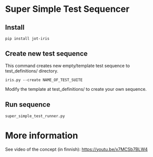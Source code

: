 # Super Simple Test Sequencer

## Install

```
pip install jot-iris
```

## Create new test sequence

This command creates new empty/template test sequence to test_definitions/ directory.

```
iris.py --create NAME_OF_TEST_SUITE
```

Modify the template at test_definitions/ to create your own sequence.

## Run sequence

```
super_simple_test_runner.py
```


# More information

See video of the concept (in finnish):
https://youtu.be/x7MCSb7BLW4
